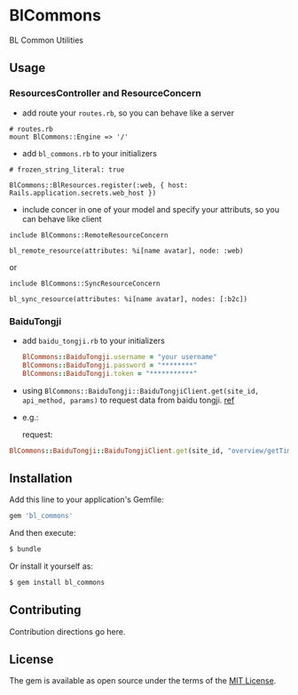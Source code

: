 # BlCommons
BL Common Utilities

## Usage

### ResourcesController and ResourceConcern

* add route your `routes.rb`, so you can behave like a server

```
# routes.rb
mount BlCommons::Engine => '/'
```

* add `bl_commons.rb` to your initializers

```
# frozen_string_literal: true

BlCommons::BlResources.register(:web, { host: Rails.application.secrets.web_host })

```

* include concer in one of your model and specify your attributs, so you can behave like client

```
include BlCommons::RemoteResourceConcern

bl_remote_resource(attributes: %i[name avatar], node: :web)
```

or

```
include BlCommons::SyncResourceConcern

bl_sync_resource(attributes: %i[name avatar], nodes: [:b2c])
```

### BaiduTongji

* add `baidu_tongji.rb` to your initializers

  ```ruby
  BlCommons::BaiduTongji.username = "your username"
  BlCommons::BaiduTongji.password = "********"
  BlCommons::BaiduTongji.token = "***********"
  ```

* using `BlCommons::BaiduTongji::BaiduTongjiClient.get(site_id, api_method, params)` to request data from baidu tongji. [ref](https://tongji.baidu.com/api/manual/Chapter1/getData.html)

* e.g.:

  request:
```ruby
BlCommons::BaiduTongji::BaiduTongjiClient.get(site_id, "overview/getTimeTrendRpt", max_results: 0)
```

## Installation
Add this line to your application's Gemfile:

```ruby
gem 'bl_commons'
```

And then execute:
```bash
$ bundle
```

Or install it yourself as:
```bash
$ gem install bl_commons
```

## Contributing
Contribution directions go here.

## License
The gem is available as open source under the terms of the [MIT License](https://opensource.org/licenses/MIT).
